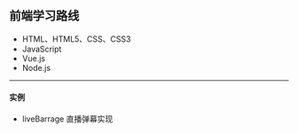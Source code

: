 ## 前端学习路线
- HTML、HTML5、CSS、CSS3
- JavaScript
- Vue.js
- Node.js

------------

#### 实例
- liveBarrage 直播弹幕实现